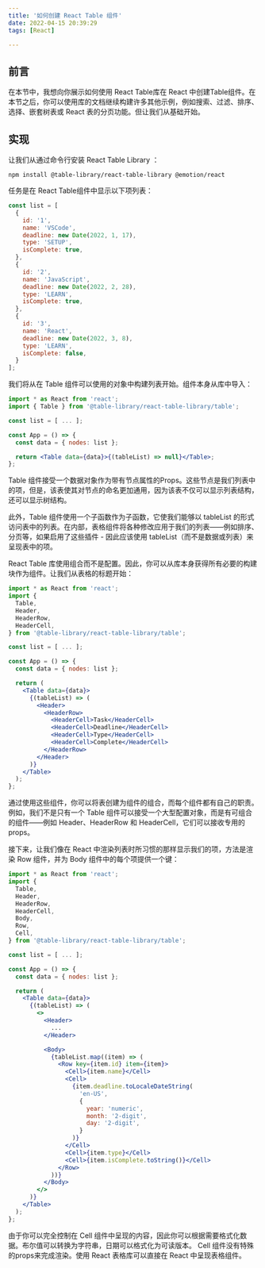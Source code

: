 ```yaml
---
title: '如何创建 React Table 组件'
date: 2022-04-15 20:39:29
tags: [React]

---
```

## 前言
在本节中，我想向你展示如何使用 React Table​​库在 React 中创建Table组件。在本节之后，你可以使用库的文档继续构建许多其他示例，例如搜索、过滤、排序、选择、嵌套树表或 React 表的分页功能。但让我们从基础开始。

## 实现
让我们从通过命令行安装 React Table Library ：
```shell
npm install @table-library/react-table-library @emotion/react
```
任务是在 React Table​​组件中显示以下项列表：
```js
const list = [
  {
    id: '1',
    name: 'VSCode',
    deadline: new Date(2022, 1, 17),
    type: 'SETUP',
    isComplete: true,
  },
  {
    id: '2',
    name: 'JavaScript',
    deadline: new Date(2022, 2, 28),
    type: 'LEARN',
    isComplete: true,
  },
  {
    id: '3',
    name: 'React',
    deadline: new Date(2022, 3, 8),
    type: 'LEARN',
    isComplete: false,
  }
];
```
我们将从在 Table 组件可以使用的对象中构建列表开始。组件本身从库中导入：
```jsx
import * as React from 'react';
import { Table } from '@table-library/react-table-library/table';

const list = [ ... ];

const App = () => {
  const data = { nodes: list };

  return <Table data={data}>{(tableList) => null}</Table>;
};
```
Table 组件接受一个数据对象作为带有节点属性的Props。这些节点是我们列表中的项，但是，该表使其对节点的命名更加通用，因为该表不仅可以显示列表结构，还可以显示树结构。

此外，Table 组件使用一个子函数作为子函数，它使我们能够以 tableList 的形式访问表中的列表。在内部，表格组件将各种修改应用于我们的列表——例如排序、分页等，如果启用了这些插件 - 因此应该使用 tableList（而不是数据或列表）来呈现表中的项。

React Table 库使用组合而不是配置。因此，你可以从库本身获得所有必要的构建块作为组件。让我们从表格的标题开始：
```jsx
import * as React from 'react';
import {
  Table,
  Header,
  HeaderRow,
  HeaderCell,
} from '@table-library/react-table-library/table';

const list = [ ... ];

const App = () => {
  const data = { nodes: list };

  return (
    <Table data={data}>
      {(tableList) => (
        <Header>
          <HeaderRow>
            <HeaderCell>Task</HeaderCell>
            <HeaderCell>Deadline</HeaderCell>
            <HeaderCell>Type</HeaderCell>
            <HeaderCell>Complete</HeaderCell>
          </HeaderRow>
        </Header>
      )}
    </Table>
  );
};
```
通过使用这些组件，你可以将表创建为组件的组合，而每个组件都有自己的职责。例如，我们不是只有一个 Table 组件可以接受一个大型配置对象，而是有可组合的组件——例如 Header、HeaderRow 和 HeaderCell，它们可以接收专用的 props。

接下来，让我们像在 React 中渲染列表时所习惯的那样显示我们的项，方法是渲染 Row 组件，并为 Body 组件中的每个项提供一个键：
```jsx
import * as React from 'react';
import {
  Table,
  Header,
  HeaderRow,
  HeaderCell,
  Body,
  Row,
  Cell,
} from '@table-library/react-table-library/table';

const list = [ ... ];

const App = () => {
  const data = { nodes: list };

  return (
    <Table data={data}>
      {(tableList) => (
        <>
          <Header>
            ...
          </Header>

          <Body>
            {tableList.map((item) => (
              <Row key={item.id} item={item}>
                <Cell>{item.name}</Cell>
                <Cell>
                  {item.deadline.toLocaleDateString(
                    'en-US',
                    {
                      year: 'numeric',
                      month: '2-digit',
                      day: '2-digit',
                    }
                  )}
                </Cell>
                <Cell>{item.type}</Cell>
                <Cell>{item.isComplete.toString()}</Cell>
              </Row>
            ))}
          </Body>
        </>
      )}
    </Table>
  );
};
```
由于你可以完全控制在 Cell 组件中呈现的内容，因此你可以根据需要格式化数据。布尔值可以转换为字符串，日期可以格式化为可读版本。 Cell 组件没有特殊的props来完成渲染。使用 React 表格​​库可以直接在 React 中呈现表格组件。

